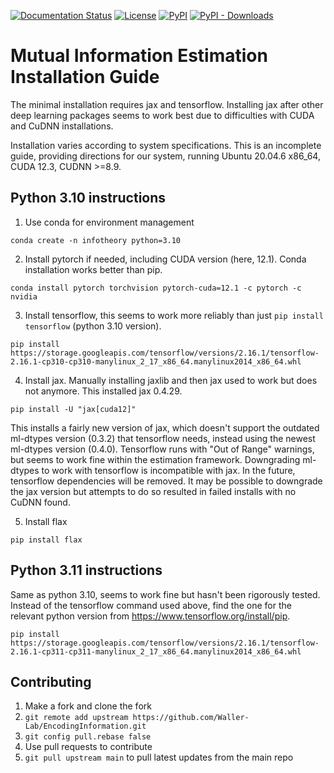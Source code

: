 [![Documentation Status](https://readthedocs.org/projects/encodinginformation/badge/?version=latest)](https://encodinginformation.readthedocs.io/en/latest/?badge=latest)
[![License](https://img.shields.io/pypi/l/encoding_information.svg)](https://github.com/EncodingInformation/EncodingInformation/raw/master/LICENSE)
[![PyPI](https://img.shields.io/pypi/v/encoding_information.svg)](https://pypi.org/project/encoding-information)
[![PyPI - Downloads](https://img.shields.io/pypi/dm/encoding_information.svg)](https://pypistats.org/packages/encoding_information)
   
   

# Mutual Information Estimation Installation Guide

The minimal installation requires jax and tensorflow. Installing jax after other deep learning packages seems to work best due to difficulties with CUDA and CuDNN installations.

Installation varies according to system specifications. This is an incomplete guide, providing directions for our system, running Ubuntu 20.04.6 x86_64, CUDA 12.3, CUDNN >=8.9.


## Python 3.10 instructions

1. Use conda for environment management

`conda create -n infotheory python=3.10`

2. Install pytorch if needed, including CUDA version (here, 12.1). Conda installation works better than pip.

`conda install pytorch torchvision pytorch-cuda=12.1 -c pytorch -c nvidia`

3. Install tensorflow, this seems to work more reliably than just `pip install tensorflow` (python 3.10 version).

`pip install https://storage.googleapis.com/tensorflow/versions/2.16.1/tensorflow-2.16.1-cp310-cp310-manylinux_2_17_x86_64.manylinux2014_x86_64.whl`


4. Install jax. Manually installing jaxlib and then jax used to work but does not anymore. This installed jax 0.4.29.

`pip install -U "jax[cuda12]"`

This installs a fairly new version of jax, which doesn't support the outdated ml-dtypes version (0.3.2) that tensorflow needs, instead using the newest ml-dtypes version (0.4.0). Tensorflow runs with "Out of Range" warnings, but seems to work fine within the estimation framework. Downgrading ml-dtypes to work with tensorflow is incompatible with jax. In the future, tensorflow dependencies will be removed. It may be possible to downgrade the jax version but attempts to do so resulted in failed installs with no CuDNN found.

5. Install flax

`pip install flax`


## Python 3.11 instructions
Same as python 3.10, seems to work fine but hasn't been rigorously tested. Instead of the tensorflow command used above, find the one for the relevant python version from https://www.tensorflow.org/install/pip. 

`pip install https://storage.googleapis.com/tensorflow/versions/2.16.1/tensorflow-2.16.1-cp311-cp311-manylinux_2_17_x86_64.manylinux2014_x86_64.whl`



## Contributing

1. Make a fork and clone the fork
2. `git remote add upstream https://github.com/Waller-Lab/EncodingInformation.git`
3. `git config pull.rebase false`
4. Use pull requests to contribute
5. `git pull upstream main` to pull latest updates from the main repo


